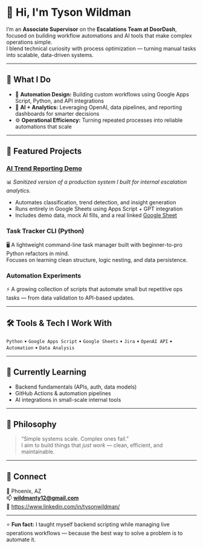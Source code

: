 # 👋 Hi, I'm Tyson Wildman

I’m an **Associate Supervisor** on the **Escalations Team at DoorDash**, focused on building workflow automations and AI tools that make complex operations simple.  
I blend technical curiosity with process optimization — turning manual tasks into scalable, data-driven systems.

---

## 🧠 What I Do
- 🧩 **Automation Design:** Building custom workflows using Google Apps Script, Python, and API integrations  
- 🧮 **AI + Analytics:** Leveraging OpenAI, data pipelines, and reporting dashboards for smarter decisions  
- ⚙️ **Operational Efficiency:** Turning repeated processes into reliable automations that scale  

---

## 🚀 Featured Projects

### [AI Trend Reporting Demo](https://github.com/wildmanty12/ai-trend-reporting-demo)
📊 *Sanitized version of a production system I built for internal escalation analytics.*  
- Automates classification, trend detection, and insight generation  
- Runs entirely in Google Sheets using Apps Script + GPT integration  
- Includes demo data, mock AI fills, and a real linked [Google Sheet](https://docs.google.com/spreadsheets/d/1EAt_su3pJSGNPNJRGPI2qYGIKIHx88k7z81xlGLh0v8/edit?usp=sharing)

### Task Tracker CLI (Python)
🖥️ A lightweight command-line task manager built with beginner-to-pro Python refactors in mind.  
Focuses on learning clean structure, logic nesting, and data persistence.

### Automation Experiments
⚡ A growing collection of scripts that automate small but repetitive ops tasks — from data validation to API-based updates.

---

## 🛠️ Tools & Tech I Work With
`Python` • `Google Apps Script` • `Google Sheets` • `Jira` • `OpenAI API` • `Automation` • `Data Analysis`

---

## 🌱 Currently Learning
- Backend fundamentals (APIs, auth, data models)  
- GitHub Actions & automation pipelines  
- AI integrations in small-scale internal tools  

---

## 🎯 Philosophy
> “Simple systems scale. Complex ones fail.”  
I aim to build things that *just work* — clean, efficient, and maintainable.

---

## 💬 Connect
📍 Phoenix, AZ  
📫 **wildmanty12@gmail.com**  
💼 https://www.linkedin.com/in/tysonwildman/

---

⭐ **Fun fact:** I taught myself backend scripting while managing live operations workflows — because the best way to solve a problem is to automate it.
